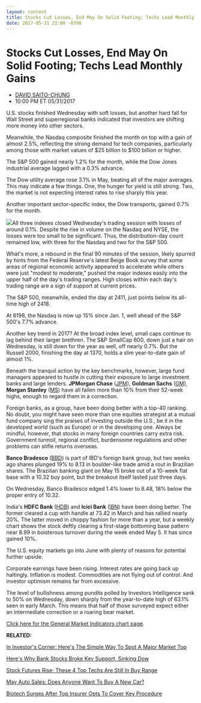 ```yaml
---
layout: content
title: Stocks Cut Losses, End May On Solid Footing; Techs Lead Monthly Gains
date: 2017-05-31 22:00 -0700
---
```



Stocks Cut Losses, End May On Solid Footing; Techs Lead Monthly Gains
======================================================================




* [DAVID SAITO-CHUNG](https://www.investors.com/author/chungd/ "Posts by DAVID SAITO-CHUNG")
* 10:00 PM ET 05/31/2017







U.S. stocks finished Wednesday with soft losses, but another hard fall for Wall Street and superregional banks indicated that investors are shifting more money into other sectors.


Meanwhile, the Nasdaq composite finished the month on top with a gain of almost 2.5%, reflecting the strong demand for tech companies, particularly among those with market values of $25 billion to $100 billion or higher.


The S&P 500 gained nearly 1.2% for the month, while the Dow Jones industrial average lagged with a 0.3% advance.


The Dow utility average rose 3.1% in May, beating all of the major averages. This may indicate a few things. One, the hunger for yield is still strong. Two, the market is not expecting interest rates to rise sharply this year.


Another important sector-specific index, the Dow transports, gained 0.7% for the month.


![](https://www.investors.com/wp-content/uploads/2017/05/MP053117-161x300.png)All three indexes closed Wednesday's trading session with losses of around 0.1%. Despite the rise in volume on the Nasdaq and NYSE, the losses were too small to be significant. Thus, the distribution-day count remained low, with three for the Nasdaq and two for the S&P 500.


What's more, a rebound in the final 90 minutes of the session, likely spurred by hints from the Federal Reserve's latest Beige Book survey that some areas of regional economic activity appeared to accelerate while others were just "modest to moderate," pushed the major indexes easily into the upper half of the day's trading ranges. High closes within each day's trading range are a sign of support at current prices.


The S&P 500, meanwhile, ended the day at 2411, just points below its all-time high of 2418.


At 6198, the Nasdaq is now up 15% since Jan. 1, well ahead of the S&P 500's 7.7% advance.


Another key trend in 2017? At the broad index level, small caps continue to lag behind their larger brethren. The S&P SmallCap 600, down just a hair on Wednesday, is still down for the year as well, off nearly 0.7%. But the Russell 2000, finishing the day at 1370, holds a slim year-to-date gain of almost 1%.


Beneath the tranquil action by the key benchmarks, however, large fund managers appeared to hustle in cutting their exposure to large investment banks and large lenders. **JPMorgan Chase** ([JPM](https://research.investors.com/quote.aspx?symbol=JPM)), **Goldman Sachs** ([GM](https://research.investors.com/quote.aspx?symbol=GM)), **Morgan Stanley** ([MS](https://research.investors.com/quote.aspx?symbol=MS)) have all fallen more than 10% from their 52-week highs, enough to regard them in a correction.


Foreign banks, as a group, have been doing better with a top-40 ranking. No doubt, you might have seen more than one equities strategist at a mutual fund company sing the praises of investing outside the U.S., be it in the developed world (such as Europe) or in the developing one. Always be mindful, however, that stocks in many foreign countries carry extra risk. Government turmoil, regional conflict, burdensome regulations and other problems can stifle returns overseas.


**Banco Bradesco** ([BBD](https://research.investors.com/quote.aspx?symbol=BBD)) is part of IBD's foreign bank group, but two weeks ago shares plunged 19% to 8.13 in boulder-like trade amid a rout in Brazilian shares. The Brazilian banking giant on May 15 broke out of a 10-week flat base with a 10.32 buy point, but the breakout itself lasted just three days.


On Wednesday, Banco Bradesco edged 1.4% lower to 8.48, 18% below the proper entry of 10.32.


India's **HDFC Bank** ([HDB](https://research.investors.com/quote.aspx?symbol=HDB)) and **Icici Bank** ([IBN](https://research.investors.com/quote.aspx?symbol=IBN)) have been doing better. The former cleared a cup with handle at 73.42 in March and has rallied nearly 20%. The latter moved in choppy fashion for more than a year, but a weekly chart shows the stock deftly clearing a first-stage bottoming base pattern near 8.99 in boisterous turnover during the week ended May 5. It has since gained 10%.


The U.S. equity markets go into June with plenty of reasons for potential further upside.


Corporate earnings have been rising. Interest rates are going back up haltingly. Inflation is modest. Commodities are not flying out of control. And investor optimism remains far from excessive.


The level of bullishness among pundits polled by Investors Intelligence sank to 50% on Wednesday, down sharply from the year-to-date high of 63.1% seen in early March. This means that half of those surveyed expect either an intermediate correction or a roaring bear market.


[Click here for the General Market Indicators chart page](https://www.investors.com/wp-content/uploads/2017/05/IBD3105152625GMI.pdf).


**RELATED:**


[In Investor's Corner: Here's The Simple Way To Spot A Major Market Top](https://www.investors.com/how-to-invest/investors-corner/how-do-you-spot-a-major-market-top-easy-look-for-heavy-distribution/)


[Here's Why Bank Stocks Broke Key Support, Sinking Dow](https://www.investors.com/research/ibd-industry-themes/jpmorgan-bofa-lead-markets-lower-on-trading-worries/)


[Stock Futures Rise; These 4 Top Techs Are Still In Buy Range](https://www.investors.com/market-trend/stock-market-today/stock-futures-up-apple-chip-play-3-other-techs-still-in-buy-range/)


[May Auto Sales: Does Anyone Want To Buy A New Car?](https://www.investors.com/news/this-big-three-automaker-may-benefit-most-as-suvs-shine-again-in-may/)


[Biotech Surges After Top Insurer Opts To Cover Key Procedure](https://www.investors.com/news/technology/biotech-surges-after-unitedhealthcare-opts-to-cover-key-procedure/)


 




